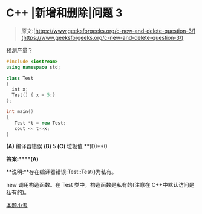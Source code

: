 # C++ |新增和删除|问题 3

> 原文:[https://www.geeksforgeeks.org/c-new-and-delete-question-3/](https://www.geeksforgeeks.org/c-new-and-delete-question-3/)

预测产量？

```cpp
#include <iostream>
using namespace std;

class Test 
{
  int x;
  Test() { x = 5;}
};

int main()
{
   Test *t = new Test;
   cout << t->x;
}
```

**(A)** 编译器错误
**(B)** 5
**(C)** 垃圾值
**(D)**0

**答案:****(A)**

**说明:**存在编译器错误:Test::Test()为私有。

new 调用构造函数。在 Test 类中，构造函数是私有的(注意在 C++中默认访问是私有的)。

[本题小考](https://www.geeksforgeeks.org/quiz-corner-gq/)